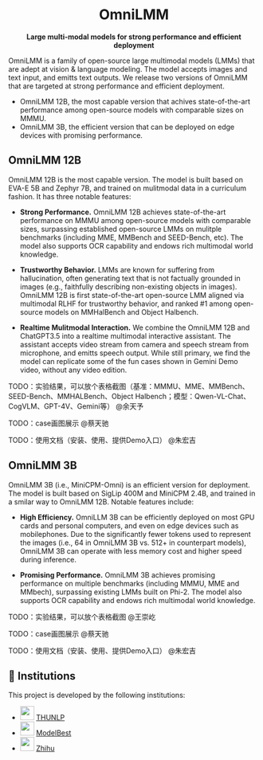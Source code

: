 <div align="center">

# OmniLMM
**Large multi-modal models for strong performance and efficient deployment**
<!-- <p align="center">
  <a href="#-viscpm-chat">Multimodal Conversation Model VisCPM-Chat</a> •
  <a href="#-viscpm-paint">Text-to-image Model VisCPM-Paint</a> •
  <a href="#-inference">Inference</a> •
  <a href="https://arxiv.org/pdf/2308.12038.pdf">Paper</a>
</p> -->

</div>


OmniLMM is a family of open-source large multimodal models (LMMs) that are adept at vision & language modeling. The model accepts images and text input, and emitts text outputs. We release two versions of OmniLMM that are targeted at strong performance and efficient deployment.
- OmniLMM 12B, the most capable version that achives state-of-the-art performance among open-source models with comparable sizes on MMMU.
- OmniLMM 3B, the efficient version that can be deployed on edge devices with promising performance.

## OmniLMM 12B
OmniLMM 12B is the most capable version. The model is built based on EVA-E 5B and Zephyr 7B, and trained on mulitmodal data in a curriculum fashion. It has three notable features:

- **Strong Performance.** OmniLMM 12B achieves state-of-the-art performance on MMMU among open-source models with comparable sizes, surpassing established open-source LMMs on mulitple benchmarks (including MME, MMBench and SEED-Bench, etc). The model also supports OCR capability and endows rich multimodal world knowledge.

- **Trustworthy Behavior.** LMMs are known for suffering from hallucination, often generating text that is not factually grounded in images (e.g., faithfully describing non-existing objects in images). OmniLMM 12B is first state-of-the-art open-source LMM aligned via multimodal RLHF for trustworthy behavior, and ranked #1 among open-source models on MMHalBench and Object Halbench.

- **Realtime Mulitmodal Interaction.** We combine the OmniLMM 12B and ChatGPT3.5 into a realtime multimodal interactive assistant. The assistant accepts video stream from camera and speech stream from microphone, and emitts speech output. While still primary, we find the model can replicate some of the fun cases shown in Gemini Demo video, without any video edition.

TODO：实验结果，可以放个表格截图（基准：MMMU、MME、MMBench、SEED-Bench、MMHALBench、Object Halbench；模型：Qwen-VL-Chat、CogVLM、GPT-4V、Gemini等） @余天予

TODO：case画图展示 @蔡天驰

TODO：使用文档（安装、使用、提供Demo入口） @朱宏吉

## OmniLMM 3B
OmniLMM 3B (i.e., MiniCPM-Omni) is an efficient version for deployment. The model is built based on SigLip 400M and MiniCPM 2.4B, and trained in a smilar way to OmniLMM 12B. Notable features include:

- **High Efficiency.** OmniLLM 3B can be efficiently deployed on most GPU cards and personal computers, and even on edge devices such as mobilephones. Due to the significantly fewer tokens used to represent the images (i.e., 64 in OmniLMM 3B vs. 512+ in counterpart models), OmniLMM 3B can operate with less memory cost and higher speed during inference.

- **Promising Performance.** OmniLMM 3B achieves promising performance on multiple benchmarks (including MMMU, MME and MMbech), surpassing existing LMMs built on Phi-2. The model also supports OCR capability and endows rich multimodal world knowledge.

TODO：实验结果，可以放个表格截图 @王崇屹

TODO：case画图展示 @蔡天驰

TODO：使用文档（安装、使用、提供Demo入口） @朱宏吉


## 🏫 Institutions

This project is developed by the following institutions:

- <img src="figures/thunlp.png" width="28px"> [THUNLP](https://nlp.csai.tsinghua.edu.cn/)
- <img src="figures/modelbest.png" width="28px"> [ModelBest](https://modelbest.cn/)
- <img src="figures/zhihu.webp" width="28px"> [Zhihu](https://www.zhihu.com/ )


